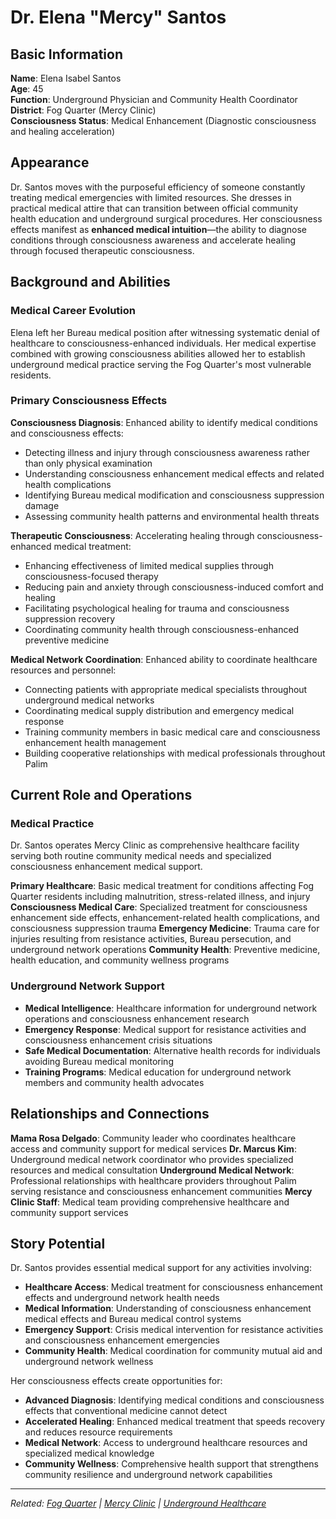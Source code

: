 # Dr. Elena "Mercy" Santos

## Basic Information

**Name**: Elena Isabel Santos  
**Age**: 45  
**Function**: Underground Physician and Community Health Coordinator  
**District**: Fog Quarter (Mercy Clinic)  
**Consciousness Status**: Medical Enhancement (Diagnostic consciousness and healing acceleration)  

## Appearance

Dr. Santos moves with the purposeful efficiency of someone constantly treating medical emergencies with limited resources. She dresses in practical medical attire that can transition between official community health education and underground surgical procedures. Her consciousness effects manifest as **enhanced medical intuition**—the ability to diagnose conditions through consciousness awareness and accelerate healing through focused therapeutic consciousness.

## Background and Abilities

### Medical Career Evolution
Elena left her Bureau medical position after witnessing systematic denial of healthcare to consciousness-enhanced individuals. Her medical expertise combined with growing consciousness abilities allowed her to establish underground medical practice serving the Fog Quarter's most vulnerable residents.

### Primary Consciousness Effects

**Consciousness Diagnosis**: Enhanced ability to identify medical conditions and consciousness effects:
- Detecting illness and injury through consciousness awareness rather than only physical examination
- Understanding consciousness enhancement medical effects and related health complications
- Identifying Bureau medical modification and consciousness suppression damage
- Assessing community health patterns and environmental health threats

**Therapeutic Consciousness**: Accelerating healing through consciousness-enhanced medical treatment:
- Enhancing effectiveness of limited medical supplies through consciousness-focused therapy
- Reducing pain and anxiety through consciousness-induced comfort and healing
- Facilitating psychological healing for trauma and consciousness suppression recovery
- Coordinating community health through consciousness-enhanced preventive medicine

**Medical Network Coordination**: Enhanced ability to coordinate healthcare resources and personnel:
- Connecting patients with appropriate medical specialists throughout underground medical networks
- Coordinating medical supply distribution and emergency medical response
- Training community members in basic medical care and consciousness enhancement health management
- Building cooperative relationships with medical professionals throughout Palim

## Current Role and Operations

### Medical Practice
Dr. Santos operates Mercy Clinic as comprehensive healthcare facility serving both routine community medical needs and specialized consciousness enhancement medical support.

**Primary Healthcare**: Basic medical treatment for conditions affecting Fog Quarter residents including malnutrition, stress-related illness, and injury
**Consciousness Medical Care**: Specialized treatment for consciousness enhancement side effects, enhancement-related health complications, and consciousness suppression trauma
**Emergency Medicine**: Trauma care for injuries resulting from resistance activities, Bureau persecution, and underground network operations
**Community Health**: Preventive medicine, health education, and community wellness programs

### Underground Network Support
- **Medical Intelligence**: Healthcare information for underground network operations and consciousness enhancement research
- **Emergency Response**: Medical support for resistance activities and consciousness enhancement crisis situations
- **Safe Medical Documentation**: Alternative health records for individuals avoiding Bureau medical monitoring
- **Training Programs**: Medical education for underground network members and community health advocates

## Relationships and Connections

**Mama Rosa Delgado**: Community leader who coordinates healthcare access and community support for medical services
**Dr. Marcus Kim**: Underground medical network coordinator who provides specialized resources and medical consultation
**Underground Medical Network**: Professional relationships with healthcare providers throughout Palim serving resistance and consciousness enhancement communities
**Mercy Clinic Staff**: Medical team providing comprehensive healthcare and community support services

## Story Potential

Dr. Santos provides essential medical support for any activities involving:
- **Healthcare Access**: Medical treatment for consciousness enhancement effects and underground network health needs
- **Medical Information**: Understanding of consciousness enhancement medical effects and Bureau medical control systems
- **Emergency Support**: Crisis medical intervention for resistance activities and consciousness enhancement emergencies
- **Community Health**: Medical coordination for community mutual aid and underground network wellness

Her consciousness effects create opportunities for:
- **Advanced Diagnosis**: Identifying medical conditions and consciousness effects that conventional medicine cannot detect
- **Accelerated Healing**: Enhanced medical treatment that speeds recovery and reduces resource requirements
- **Medical Network**: Access to underground healthcare resources and specialized medical knowledge
- **Community Wellness**: Comprehensive health support that strengthens community resilience and underground network capabilities

---

*Related: [Fog Quarter](../../locations/districts/fog_quarter.md) | [Mercy Clinic](../../locations/establishments/fog_quarter/mercy_clinic.md) | [Underground Healthcare](../../organizations/underground_healthcare.md)*